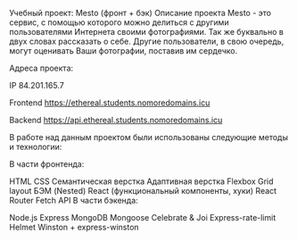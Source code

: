 Учебный проект: Mesto (фронт + бэк)
Описание проекта
Mesto - это сервис, с помощью которого можно делиться с другими пользователями Интернета своими фотографиями. Так же буквально в двух словах рассказать о себе. Другие пользователи, в свою очередь, могут оценивать Ваши фотографии, поставив им сердечко.

Адреса проекта:

IP 84.201.165.7

Frontend https://ethereal.students.nomoredomains.icu

Backend https://api.ethereal.students.nomoredomains.icu

В работе над данным проектом были использованы следующие методы и технологии:

В части фронтенда:

HTML
CSS
Семантическая верстка
Адаптивная верстка
Flexbox
Grid layout
БЭМ (Nested)
React (функциональный компоненты, хуки)
React Router
Fetch API
В части бэкенда:

Node.js
Express
MongoDB
Mongoose
Celebrate & Joi
Express-rate-limit
Helmet
Winston + express-winston
